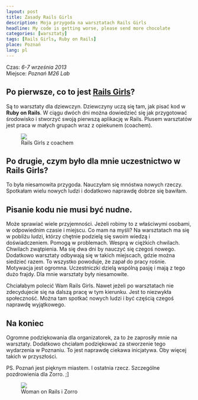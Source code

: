 ```yaml
---
layout: post
title: Zasady Rails Girls
description: Moja przygoda na warsztatach Rails Girls
headline: My code is getting worse, please send more chocolate
categories: [warsztaty]
tags: [Rails Girls, Ruby on Rails]
place: Poznań
lang: pl
---
```


Czas: *6-7 września 2013*<br>
Miejsce: *Poznań M26 Lab*

## Po pierwsze, co to jest [Rails Girls](http://railsgirls.com/)?

Są to warsztaty dla dziewczyn. Dziewczyny uczą się tam, jak pisać kod w **Ruby on Rails**. W ciągu dwóch dni można dowiedzieć się jak przygotować środowisko i stworzyć swoją pierwszą aplikację w Rails. Plusem warsztatów jest praca w małych grupach wraz z opiekunem (coachem).

<figure>
  <a href="{{ site.baseurl_root }}/images/rails-girls-rules/coach.jpg"><img src="{{ site.baseurl_root }}/images/rails-girls-rules/coach.jpg"></a>
  <figcaption>Rails Girls z coachem</figcaption>
</figure>

## Po drugie, czym było dla mnie uczestnictwo w Rails Girls?

To była niesamowita przygoda. Nauczyłam się mnóstwa nowych rzeczy. Spotkałam wielu nowych ludzi i dodatkowo naprawdę dobrze się bawiłam.

## Pisanie kodu nie musi być nudne.

Może sprawiać wiele przyjemności. Jeżeli robimy to z właściwymi osobami, w odpowiednim czasie i miejscu. Co mam na myśli? Na warsztatach ma się w pobliżu ludzi, którzy chętnie podzielą się swoim wiedzą i doświadczeniem. Pomogą w problemach. Wesprą w ciężkich chwilach. Chwilach zwątpienia. Ma się dwa dni by nauczyć się czegoś nowego. Dodatkowo warsztaty odbywają się w takich miejscach, gdzie można siedzieć razem. To wszystko powoduje, że zapał do pracy rośnie. Motywacja jest ogromna. Uczestniczki dzielą wspólną pasję i mają z tego dużo frajdy. Dla mnie warsztaty były niesamowite.

Chciałabym polecić Wam Rails Girls. Nawet jeżeli po warsztatach nie zdecydujecie się na dalszą pracę w tym kierunku. Jest to niezwykła społeczność. Można tam spotkać nowych ludzi i być częścią czegoś naprawdę wyjątkowego.

## Na koniec

Ogromne podziękowania dla organizatorek, za to że zaprosiły mnie na warsztaty. Dodatkowo chciałam podziękować za stworzenie tego wydarzenia w Poznaniu. To jest naprawdę ciekawa inicjatywa. Oby więcej takich w przyszłości.

PS. Poznań jest pięknym miastem. I ostatnia rzecz. Szczególne pozdrowienia dla Zorro. ;]

<figure>
  <a href="{{ site.baseurl_root }}/images/rails-girls-rules/zorro.jpg"><img src="{{ site.baseurl_root }}/images/rails-girls-rules/zorro.jpg"></a>
  <figcaption>Woman on Rails i Zorro</figcaption>
</figure>

